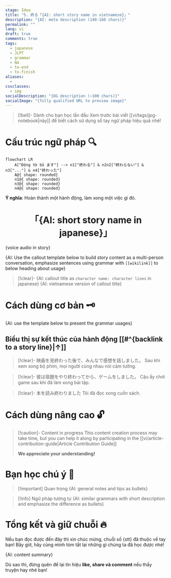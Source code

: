 ```yaml
---
stage: Idea
title: "5. 終る「{AI: short story name in vietnamese}」"
description: "{AI: meta description (140‑160 chars)}"
permalink: ""
lang: vi
draft: true
comments: true
tags:
  - japanese
  - JLPT
  - grammar
  - N4
  - to-end
  - to-finish
aliases:
  - 
cssclasses:
  - img
socialDescription: "{OG description (~100 chars)}"
socialImage: "{fully qualified URL to preview image}"
---
```


> [!bell]- Dành cho bạn học lần đầu
> Xem trước bài viết [[vi/tags/jpg-notebook|này]] để biết cách sử dụng sổ tay ngữ pháp hiệu quả nhé!

# Cấu trúc ngữ pháp 🔍
```mermaid
flowchart LR
    A["Động từ bỏ ます"] --> n1["終わる"] & n2n2["終わらない"] & n3["..."] & n4["終わった"]
    A@{ shape: rounded}
    n1@{ shape: rounded}
    n3@{ shape: rounded}
    n4@{ shape: rounded}
```

**Ý nghĩa**: Hoàn thành một hành động, làm xong một việc gì đó.

<h1 style="text-align:center;">「{AI: short story name in japanese}」</h1>
{voice audio in story}

{AI: Use the callout template below to build story content as a multi-person conversation, emphasize sentences using grammar with `[[wikilink]]` to below heading about usage}

> [!clear]- {AI: callout title as `character name: character lines` in japanese}
> {AI: vietnamese version of callout tilte}

# Cách dùng cơ bản 🗝️

{AI: use the template below to present the grammar usages}
## Biểu thị sự kết thúc của hành động [[#^{backlink to a story line}|↑]]

> [!clear]- 映画を見終わった後で、みんなで感想を話しました。
> Sau khi xem xong bộ phim, mọi người cùng nhau nói cảm tưởng.

> [!clear]- 彼は宿題をやり終わってから、ゲームをしました。
> Cậu ấy chơi game sau khi đã làm xong bài tập.

> [!clear]- 本を読み終わりました
> Tôi đã đọc xong cuốn sách.

# Cách dùng nâng cao 🔓

> [!caution]- Content in progress
> This content creation process may take time, but you can help it along by participating in the [[vi/article-contribution-guide|Article Contribution Guide]]
>
> **We appreciate your understanding!**

# Bạn học chú ý 👀

> [!important] Quan trọng
> {AI: general notes and tips as bullets}

> [!info] Ngữ pháp tương tự
> {AI: similar grammars with short description and emphasize the difference as bullets}

# Tổng kết và giữ chuỗi 🔥
Nếu bạn đọc được đến đây thì xin chúc mừng, chuỗi số {stt} đã thuộc về tay bạn! Bây giờ, hãy cùng mình tóm tắt lại những gì chúng ta đã học được nhé!

{AI: content summary}

Dù sao thì, đừng quên để lại tín hiệu **like, share và comment** nếu thấy truyện hay nhé bạn!
